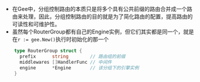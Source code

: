 - 在Gee中，分组控制路由的本质只是将多个具有公共前缀的路由合并成一个路由来处理，因此，分组控制路由的目的就是为了简化路由的配置，提高路由的可读性和可维护性。
- 虽然每个RouterGroup都有自己的Engine实例，但它们其实都是同一个，就是在`r := gee.New()`执行时初始化的那一个
```go
    type RouterGroup struct {
      prefix      string        // 路由组的前缀
      middlewares []HandlerFunc // 中间件
      engine      *Engine       // 该分组下的引擎实例
    }
```
